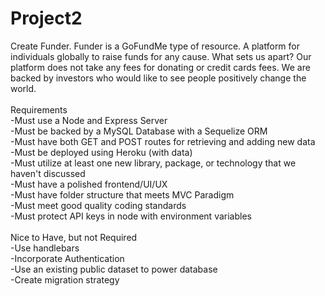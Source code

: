 # Project2

Create Funder. Funder is a GoFundMe type of resource. A platform for individuals globally to raise funds for any cause. What sets us apart? Our platform does not take any fees for donating or credit cards fees. We are backed by investors who would like to see people positively change the world.<br>
<br>
Requirements<br>
  -Must use a Node and Express Server<br>
  -Must be backed by a MySQL Database with a Sequelize ORM<br>
  -Must have both GET and POST routes for retrieving and adding new data<br>
  -Must be deployed using Heroku (with data)<br>
  -Must utilize at least one new library, package, or technology that we haven't discussed<br>
  -Must have a polished frontend/UI/UX<br>
  -Must have folder structure that meets MVC Paradigm<br>
  -Must meet good quality coding standards<br>
  -Must protect API keys in node with environment variables<br>
<br>
Nice to Have, but not Required<br>
  -Use handlebars<br>
  -Incorporate Authentication<br>
  -Use an existing public dataset to power database<br>
  -Create migration strategy